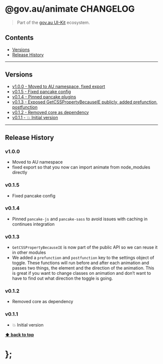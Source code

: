 @gov.au/animate CHANGELOG
======================

> Part of the [gov.au UI-Kit](https://github.com/govau/uikit/) ecosystem.


## Contents

* [Versions](#install)
* [Release History](#release-history)


----------------------------------------------------------------------------------------------------------------------------------------------------------------


## Versions

* [v1.0.0 - Moved to AU namespace, fixed export](#v100)
* [v0.1.5 - Fixed pancake config](#v015)
* [v0.1.4 - Pinned pancake plugins](#v014)
* [v0.1.3 - Exposed GetCSSPropertyBecauseIE publicly, added prefunction, postfunction](#v013)
* [v0.1.2 - Removed core as dependency](#v012)
* [v0.1.1 - 💥 Initial version](#v011)


----------------------------------------------------------------------------------------------------------------------------------------------------------------


## Release History

### v1.0.0

- Moved to AU namespace
- fixed export so that you now can import animate from node_modules directly


### v0.1.5

- Fixed pancake config


### v0.1.4

- Pinned `pancake-js` and `pancake-sass` to avoid issues with caching in continues integration


### v0.1.3

- `GetCSSPropertyBecauseIE` is now part of the public API so we can reuse it in other modules
- We added a `prefunction` and `postfunction` key to the settings object of toggle. These functions will run before and after each animation and passes two
	things, the element and the direction of the animation. This is great if you want to change classes on animation and don’t want to have to find out what
	direction the toggle is going.


### v0.1.2

- Removed core as dependency


### v0.1.1

- 💥 Initial version


**[⬆ back to top](#contents)**


# };
